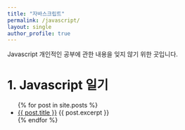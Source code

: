 ```yaml
---
title: "자바스크립트"
permalink: /javascript/
layout: single
author_profile: true
---
```


Javascript 개인적인 공부에 관한 내용을 잊지 않기 위한 곳입니다.

# 1. Javascript 일기

<ul>
  {% for post in site.posts %}
    <li>
      <a href="{{ post.url }}">{{ post.title }}</a>
    {{ post.excerpt }}
    </li>
  {% endfor %}
</ul>
